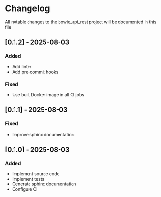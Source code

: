 # Changelog
All notable changes to the bowie_api_rest project will be documented in this file

## [0.1.2] - 2025-08-03
### Added
- Add linter
- Add pre-commit hooks
### Fixed
- Use built Docker image in all CI jobs

## [0.1.1] - 2025-08-03
### Fixed
- Improve sphinx documentation

## [0.1.0] - 2025-08-03
### Added
- Implement source code
- Implement tests
- Generate sphinx documentation
- Configure CI
